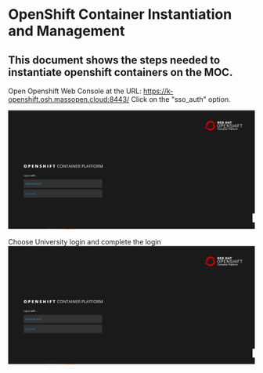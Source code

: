 # OpenShift Container Instantiation and Management
## This document shows the steps needed to instantiate openshift containers on the MOC. 

Open Openshift Web Console at the URL: 
https://k-openshift.osh.massopen.cloud:8443/
Click on the "sso_auth" option. 

![has_1.jpg](/Images/has_1.jpg)

Choose University login and complete the login
![has_2.jpg](/Images/has_2.jpg)  



